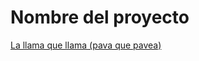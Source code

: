 # Nombre del proyecto

[La llama que llama (pava que pavea)](https://www.youtube.com/watch?v=7V348Vto-QQ)
